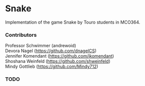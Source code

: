 # Snake
Implementation of the game Snake by Touro students in MCO364.

### Contributors

Professor Schwimmer (andrewoid)   
Devora Nagel (https://github.com/dnagelCS)  
Jennifer Komendant (https://github.com/jkomendant)  
Shoshana Weinfeld (https://github.com/shweinfeld)    
Mindy Gottlieb (https://github.com/Mindy712)    

### TODO
